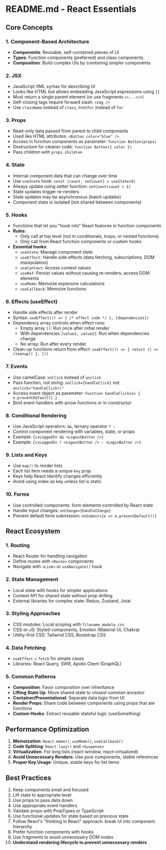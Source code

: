 # README.md - React Essentials

## Core Concepts

### 1. Component-Based Architecture

- **Components**: Reusable, self-contained pieces of UI
- **Types**: Function components (preferred) and class components
- **Composition**: Build complex UIs by combining simpler components

### 2. JSX

- JavaScript XML syntax for describing UI
- Looks like HTML but allows embedding JavaScript expressions using `{}`
- Must return a single parent element (or use fragments `<>...</>`)
- Self-closing tags require forward slash: `<img />`
- Use `className` instead of `class`, `htmlFor` instead of `for`

### 3. Props

- Read-only data passed from parent to child components
- Used like HTML attributes: `<Button color="blue" />`
- Access in function components as parameter: `function Button(props)`
- Destructure for cleaner code: `function Button({ color })`
- Pass children with `props.children`

### 4. State

- Internal component data that can change over time
- Use `useState` hook: `const [count, setCount] = useState(0)`
- Always update using setter function: `setCount(count + 1)`
- State updates trigger re-renders
- State updates may be asynchronous (batch updates)
- Component state is isolated (not shared between components)

### 5. Hooks

- Functions that let you "hook into" React features in function components
- **Rules**:
  - Only call at top level (not in conditionals, loops, or nested functions)
  - Only call from React function components or custom hooks
- **Essential hooks**:
  - `useState`: Manage component state
  - `useEffect`: Handle side effects (data fetching, subscriptions, DOM manipulation)
  - `useContext`: Access context values
  - `useRef`: Persist values without causing re-renders; access DOM elements
  - `useMemo`: Memoize expensive calculations
  - `useCallback`: Memoize functions

### 6. Effects (useEffect)

- Handle side effects after render
- Syntax: `useEffect(() => { /* effect code */ }, [dependencies])`
- Dependency array controls when effect runs:
  - Empty array `[]`: Run once after initial render
  - With dependencies `[value1, value2]`: Run when dependencies change
  - No array: Run after every render
- Clean-up functions return from effect: `useEffect(() => { return () => cleanup() }, [])`

### 7. Events

- Use camelCase: `onClick` instead of `onclick`
- Pass function, not string: `onClick={handleClick}` not `onclick="handleClick()"`
- Access event object as parameter: `function handleClick(e) { e.preventDefault() }`
- Bind event handlers with arrow functions or in constructor

### 8. Conditional Rendering

- Use JavaScript operators: `&&`, ternary operator `? :`
- Control component rendering with variables, state, or props
- Example: `{isLoggedIn && <LogoutButton />}`
- Example: `{isLoggedIn ? <LogoutButton /> : <LoginButton />}`

### 9. Lists and Keys

- Use `map()` to render lists
- Each list item needs a unique `key` prop
- Keys help React identify changes efficiently
- Avoid using index as key unless list is static

### 10. Forms

- Use controlled components: form elements controlled by React state
- Handle input changes: `onChange={handleChange}`
- Prevent default form submission: `onSubmit={e => e.preventDefault()}`

## React Ecosystem

### 1. Routing

- React Router for handling navigation
- Define routes with `<Route>` components
- Navigate with `<Link>` or `useNavigate()` hook

### 2. State Management

- Local state with hooks for simpler applications
- Context API for shared state without prop drilling
- External libraries for complex state: Redux, Zustand, Jotai

### 3. Styling Approaches

- CSS modules: Local scoping with `filename.module.css`
- CSS-in-JS: Styled-components, Emotion (Material UI, Chakra)
- Utility-first CSS: Tailwind CSS, Bootstrap CSS

### 4. Data Fetching

- `useEffect` + `fetch` for simple cases
- Libraries: React Query, SWR, Apollo Client (GraphQL)

### 5. Common Patterns

- **Composition**: Favor composition over inheritance
- **Lifting State Up**: Move shared state to closest common ancestor
- **Container/Presentational**: Separate data logic from UI
- **Render Props**: Share code between components using props that are functions
- **Custom Hooks**: Extract reusable stateful logic (useSomething)

## Performance Optimization

1. **Memoization**: `React.memo()`, `useMemo()`, `useCallback()`
2. **Code Splitting**: `React.lazy()` and `<Suspense>`
3. **Virtualization**: For long lists (react-window, react-virtualized)
4. **Avoid Unnecessary Renders**: Use pure components, stable references
5. **Proper Key Usage**: Unique, stable keys for list items

## Best Practices

1. Keep components small and focused
2. Lift state to appropriate level
3. Use props to pass data down
4. Use appropriate event handlers
5. Validate props with PropTypes or TypeScript
6. Use functional updates for state based on previous state
7. Follow React's "thinking in React" approach: break UI into component hierarchy
8. Prefer function components with hooks
9. Use fragments to avoid unnecessary DOM nodes
10. **Understand rendering lifecycle to prevent unnecessary renders**
